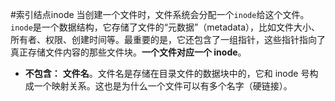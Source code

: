 #索引结点inode
当创建一个文件时，文件系统会分配一个`inode`给这个文件。`inode`是一个数据结构，它存储了文件的“元数据”（metadata），比如文件大小、所有者、权限、创建时间等。最重要的是，它还包含了一组指针，这些指针指向了真正存储文件内容的那些文件块。**一个文件对应一个 inode**。
*   **不包含：** **文件名**。文件名是存储在目录文件的数据块中的，它和 inode 号构成一个映射关系。这也是为什么一个文件可以有多个名字（硬链接）。